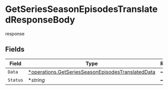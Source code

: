 # GetSeriesSeasonEpisodesTranslatedResponseBody

response


## Fields

| Field                                                                                                                 | Type                                                                                                                  | Required                                                                                                              | Description                                                                                                           |
| --------------------------------------------------------------------------------------------------------------------- | --------------------------------------------------------------------------------------------------------------------- | --------------------------------------------------------------------------------------------------------------------- | --------------------------------------------------------------------------------------------------------------------- |
| `Data`                                                                                                                | [*operations.GetSeriesSeasonEpisodesTranslatedData](../../models/operations/getseriesseasonepisodestranslateddata.md) | :heavy_minus_sign:                                                                                                    | N/A                                                                                                                   |
| `Status`                                                                                                              | **string*                                                                                                             | :heavy_minus_sign:                                                                                                    | N/A                                                                                                                   |